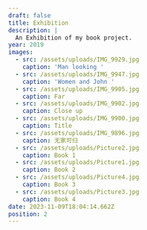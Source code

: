 ```yaml
---
draft: false
title: Exhibition
description: |
  An Exhibition of my book project.
year: 2019
images:
  - src: /assets/uploads/IMG_9929.jpg
    caption: 'Man looking '
  - src: /assets/uploads/IMG_9947.jpg
    caption: 'Women and John '
  - src: /assets/uploads/IMG_9905.jpg
    caption: Far
  - src: /assets/uploads/IMG_9902.jpg
    caption: Close up
  - src: /assets/uploads/IMG_9900.jpg
    caption: Title
  - src: /assets/uploads/IMG_9896.jpg
    caption: 无家可归
  - src: /assets/uploads/Picture2.jpg
    caption: Book 1
  - src: /assets/uploads/Picture1.jpg
    caption: Book 2
  - src: /assets/uploads/Picture4.jpg
    caption: Book 3
  - src: /assets/uploads/Picture3.jpg
    caption: Book 4
date: 2023-11-09T18:04:14.662Z
position: 2
---
```


